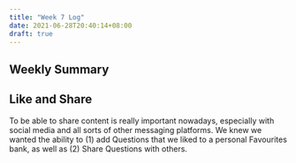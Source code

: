 ```yaml
---
title: "Week 7 Log"
date: 2021-06-28T20:40:14+08:00
draft: true
---
```


## Weekly Summary

## Like and Share

To be able to share content is really important nowadays, especially with social media and all sorts of other messaging platforms. We knew we wanted the ability to (1) add Questions that we liked to a personal Favourites bank, as well as (2) Share Questions with others.

